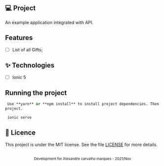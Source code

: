 ## 💻 Project

An example application integrated with API.

## Features

- [ ] List of all Gifts;

## ✨ Technologies

- [ ] Ionic 5

## Running the project

```cl
 Use **yarn** or **npm install** to install project dependencies. Then start the
project.
```

```cl
 ionic serve
```

## 📄 Licence

This project is under the MIT license. See the file [LICENSE](LICENSE.md) for
more details.

<br />

<div align="center">
  <small>Development for Alexandre carvalho marques - 2021/Nov</small>
</div>
